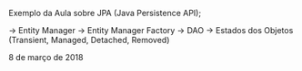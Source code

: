 Exemplo da Aula sobre JPA (Java Persistence API);

-> Entity Manager
-> Entity Manager Factory
-> DAO
-> Estados dos Objetos (Transient, Managed, Detached, Removed)

8 de março de 2018